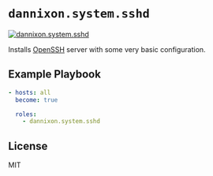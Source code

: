 # `dannixon.system.sshd`

[![dannixon.system.sshd](https://github.com/DanNixon/ansible-services/actions/workflows/sshd.yml/badge.svg?branch=main)](https://github.com/DanNixon/ansible-services/actions/workflows/sshd.yml)

Installs [OpenSSH](https://www.openssh.com/) server with some very basic configuration.

## Example Playbook

```yaml
- hosts: all
  become: true

  roles:
    - dannixon.system.sshd
```

## License

MIT
